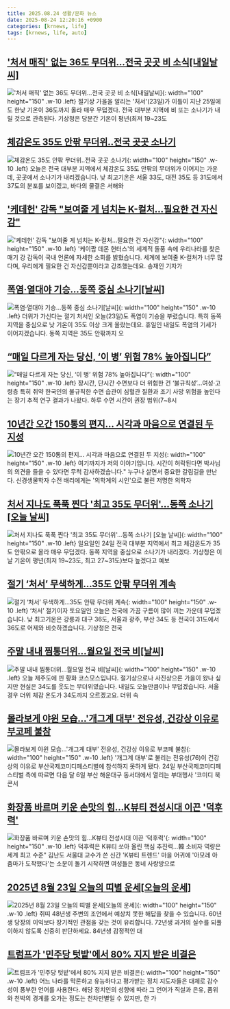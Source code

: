 ```yaml
---
title: 2025.08.24 생활/문화 뉴스
date: 2025-08-24 12:20:16 +0900
categories: [krnews, life]
tags: [krnews, life, auto]
---
```

## ['처서 매직' 없는 36도 무더위…전국 곳곳 비 소식[내일날씨]](https://n.news.naver.com/mnews/article/421/0008444380)

!['처서 매직' 없는 36도 무더위…전국 곳곳 비 소식[내일날씨]](https://mimgnews.pstatic.net/image/origin/421/2025/08/24/8444380.jpg?type=nf220_150){: width="100" height="150" .w-10 .left}
절기상 가을을 알리는 '처서'(23일)가 이틀이 지난 25일에도 한낮 기온이 36도까지 올라 매우 무덥겠다. 전국 대부분 지역에 비 또는 소나기가 내릴 것으로 관측된다. 기상청은 당분간 기온이 평년(최저 19~23도

## [체감온도 35도 안팎 무더위‥전국 곳곳 소나기](https://n.news.naver.com/mnews/article/214/0001444664)

![체감온도 35도 안팎 무더위‥전국 곳곳 소나기](https://mimgnews.pstatic.net/image/origin/214/2025/08/24/1444664.jpg?type=nf220_150){: width="100" height="150" .w-10 .left}
오늘은 전국 대부분 지역에서 체감온도 35도 안팎의 무더위가 이어지는 가운데, 곳곳에서 소나기가 내리겠습니다. 낮 최고기온은 서울 33도, 대전 35도 등 31도에서 37도의 분포를 보이겠고, 바다의 물결은 서해와

## ['케데헌' 감독 "보여줄 게 넘치는 K-컬처...필요한 건 자신감"](https://n.news.naver.com/mnews/article/052/0002236811)

!['케데헌' 감독 "보여줄 게 넘치는 K-컬처...필요한 건 자신감"](https://mimgnews.pstatic.net/image/origin/052/2025/08/23/2236811.jpg?type=nf220_150){: width="100" height="150" .w-10 .left}
'케이팝 데몬 헌터스'의 세계적 돌풍 속에 우리나라를 찾은 매기 강 감독이 국내 언론에 자세한 소회를 밝혔습니다. 세계에 보여줄 K-컬처가 너무 많다며, 우리에게 필요한 건 자신감뿐이라고 강조했는데요. 송재인 기자가

## [폭염·열대야 기승…동쪽 중심 소나기[날씨]](https://n.news.naver.com/mnews/article/055/0001286368)

![폭염·열대야 기승…동쪽 중심 소나기[날씨]](https://mimgnews.pstatic.net/image/origin/055/2025/08/23/1286368.jpg?type=nf220_150){: width="100" height="150" .w-10 .left}
더위가 가신다는 절기 처서인 오늘(23일)도 폭염이 기승을 부렸습니다. 특히 동쪽 지역을 중심으로 낮 기온이 35도 이상 크게 올랐는데요. 휴일인 내일도 폭염의 기세가 이어지겠습니다. 동쪽 지역은 35도 안팎까지 오

## [“매일 다르게 자는 당신, ‘이 병’ 위험 78% 높아집니다”](https://n.news.naver.com/mnews/article/022/0004062348)

![“매일 다르게 자는 당신, ‘이 병’ 위험 78% 높아집니다”](https://mimgnews.pstatic.net/image/origin/022/2025/08/24/4062348.jpg?type=nf220_150){: width="100" height="150" .w-10 .left}
장시간, 단시간 수면보다 더 위험한 건 ‘불규칙성’…여성·고령층 특히 취약 한국인의 불규칙한 수면 습관이 심혈관 질환과 조기 사망 위험을 높인다는 장기 추적 연구 결과가 나왔다. 하루 수면 시간이 권장 범위(7~8시

## [10년간 오간 150통의 편지… 시각과 마음으로 연결된 두 지성](https://n.news.naver.com/mnews/article/469/0000883033)

![10년간 오간 150통의 편지… 시각과 마음으로 연결된 두 지성](https://mimgnews.pstatic.net/image/origin/469/2025/08/23/883033.jpg?type=nf220_150){: width="100" height="150" .w-10 .left}
여기까지가 저의 이야기입니다. 시간이 허락된다면 박사님의 의견을 들을 수 있다면 무척 감사하겠습니다." 누구나 살면서 중요한 갈림길을 만난다. 신경생물학자 수전 배리에게는 '의학계의 시인'으로 불린 저명한 의학자

## [처서 지나도 푹푹 찐다 '최고 35도 무더위'…동쪽 소나기 [오늘 날씨]](https://n.news.naver.com/mnews/article/421/0008444266)

![처서 지나도 푹푹 찐다 '최고 35도 무더위'…동쪽 소나기 [오늘 날씨]](https://mimgnews.pstatic.net/image/origin/421/2025/08/24/8444266.jpg?type=nf220_150){: width="100" height="150" .w-10 .left}
일요일인 24일 전국 대부분 지역에서 최고 체감온도가 35도 안팎으로 올라 매우 무덥겠다. 동쪽 지역을 중심으로 소나기가 내리겠다. 기상청은 이날 기온이 평년(최저 19~23도, 최고 27~31도)보다 높겠다고 예보

## [절기 ‘처서’ 무색하게…35도 안팎 무더위 계속](https://n.news.naver.com/mnews/article/056/0012014768)

![절기 ‘처서’ 무색하게…35도 안팎 무더위 계속](https://mimgnews.pstatic.net/image/origin/056/2025/08/23/12014768.jpg?type=nf220_150){: width="100" height="150" .w-10 .left}
‘처서’ 절기이자 토요일인 오늘은 전국에 가끔 구름이 많이 끼는 가운데 무덥겠습니다. 낮 최고기온은 강릉과 대구 36도, 서울과 광주, 부산 34도 등 전국이 31도에서 36도로 어제와 비슷하겠습니다. 기상청은 전국

## [주말 내내 찜통더위…월요일 전국 비[날씨]](https://n.news.naver.com/mnews/article/449/0000318750)

![주말 내내 찜통더위…월요일 전국 비[날씨]](https://mimgnews.pstatic.net/image/origin/449/2025/08/23/318750.jpg?type=nf220_150){: width="100" height="150" .w-10 .left}
오늘 제주도에 핀 황화 코스모스입니다. 절기상으로나 사진상으론 가을이 왔나 싶지만 현실은 34도를 웃도는 무더위였습니다. 내일도 오늘만큼이나 무덥겠습니다. 서울 경우 더위 체감 온도가 34도까지 오르겠고요. 더위 속

## [몰라보게 야윈 모습…'개그계 대부' 전유성, 건강상 이유로 부코페 불참](https://n.news.naver.com/mnews/article/082/0001341337)

![몰라보게 야윈 모습…'개그계 대부' 전유성, 건강상 이유로 부코페 불참](https://mimgnews.pstatic.net/image/origin/082/2025/08/24/1341337.jpg?type=nf220_150){: width="100" height="150" .w-10 .left}
'개그계 대부'로 불리는 전유성(76)이 건강상의 이유로 부산국제코미디페스티벌에 참석하지 못하게 됐다. 24일 부산국제코미디페스티벌 측에 따르면 다음 달 6일 부산 해운대구 동서대에서 열리는 부대행사 '코미디 북콘서

## [화장품 바르며 키운 손맛의 힘…K뷰티 전성시대 이끈 '덕후력'](https://n.news.naver.com/mnews/article/001/0015582770)

![화장품 바르며 키운 손맛의 힘…K뷰티 전성시대 이끈 '덕후력'](https://mimgnews.pstatic.net/image/origin/001/2025/08/24/15582770.jpg?type=nf220_150){: width="100" height="150" .w-10 .left}
덕후력은 K뷰티 쏘아 올린 핵심 추진력…韓 소비자 역량은 세계 최고 수준" 김난도 서울대 교수가 쓴 신간 'K뷰티 트렌드' 마을 어귀에 '아모레 아줌마가 도착했다'는 소문이 돌기 시작하면 여성들은 동네 사랑방으로

## [2025년 8월 23일 오늘의 띠별 운세[오늘의 운세]](https://n.news.naver.com/mnews/article/015/0005174442)

![2025년 8월 23일 오늘의 띠별 운세[오늘의 운세]](https://mimgnews.pstatic.net/image/origin/015/2025/08/23/5174442.jpg?type=nf220_150){: width="100" height="150" .w-10 .left}
쥐띠 48년생 주변의 조언에서 예상치 못한 해답을 찾을 수 있습니다. 60년생 당장의 이익보다 장기적인 관점을 갖는 것이 유리합니다. 72년생 과거의 실수를 되풀이하지 않도록 신중히 판단하세요. 84년생 감정적인 대

## [트럼프가 '민주당 텃밭'에서 80% 지지 받은 비결은](https://n.news.naver.com/mnews/article/469/0000883102)

![트럼프가 '민주당 텃밭'에서 80% 지지 받은 비결은](https://mimgnews.pstatic.net/image/origin/469/2025/08/24/883102.jpg?type=nf220_150){: width="100" height="150" .w-10 .left}
어느 나라를 막론하고 유능하다고 평가받는 정치 지도자들은 대체로 감수성이 풍부한 언어를 사용한다. 해당 정치인의 성향에 따라 그 언어가 직설과 은유, 품위와 천박의 경계를 오가는 정도는 천차만별일 수 있지만, 한 가


